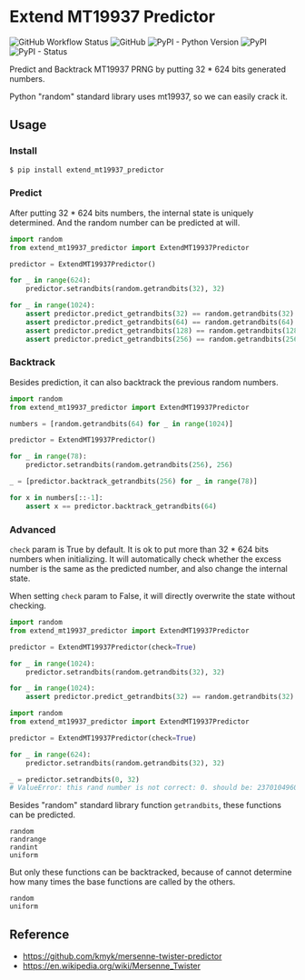 # Extend MT19937 Predictor

![GitHub Workflow Status](https://img.shields.io/github/workflow/status/NonupleBroken/ExtendMT19937Predictor/Unit%20Testing) ![GitHub](https://img.shields.io/github/license/NonupleBroken/ExtendMT19937Predictor) ![PyPI - Python Version](https://img.shields.io/pypi/pyversions/extend-mt19937-predictor) ![PyPI](https://img.shields.io/pypi/v/extend-mt19937-predictor) ![PyPI - Status](https://img.shields.io/pypi/status/extend-mt19937-predictor)

Predict and Backtrack MT19937 PRNG by putting 32 * 624 bits generated numbers.

Python "random" standard library uses mt19937, so we can easily crack it.

## Usage

### Install

```bash
$ pip install extend_mt19937_predictor
```

### Predict

After putting 32 * 624 bits numbers,  the internal state is uniquely determined. And the random number can be predicted at will.

```python
import random
from extend_mt19937_predictor import ExtendMT19937Predictor

predictor = ExtendMT19937Predictor()

for _ in range(624):
    predictor.setrandbits(random.getrandbits(32), 32)

for _ in range(1024):
    assert predictor.predict_getrandbits(32) == random.getrandbits(32)
    assert predictor.predict_getrandbits(64) == random.getrandbits(64)
    assert predictor.predict_getrandbits(128) == random.getrandbits(128)
    assert predictor.predict_getrandbits(256) == random.getrandbits(256)
```

### Backtrack

Besides prediction, it can also backtrack the previous random numbers.

```python
import random
from extend_mt19937_predictor import ExtendMT19937Predictor

numbers = [random.getrandbits(64) for _ in range(1024)]

predictor = ExtendMT19937Predictor()

for _ in range(78):
    predictor.setrandbits(random.getrandbits(256), 256)

_ = [predictor.backtrack_getrandbits(256) for _ in range(78)]

for x in numbers[::-1]:
    assert x == predictor.backtrack_getrandbits(64)
```

### Advanced

`check` param is True by default.  It is ok to put more than 32 * 624 bits numbers when initializing. It will automatically check whether the excess number is the same as the predicted number, and also change the internal state.

 When setting `check` param to False, it will directly overwrite the state without checking.

```python
import random
from extend_mt19937_predictor import ExtendMT19937Predictor

predictor = ExtendMT19937Predictor(check=True)

for _ in range(1024):
    predictor.setrandbits(random.getrandbits(32), 32)

for _ in range(1024):
    assert predictor.predict_getrandbits(32) == random.getrandbits(32)

```

```python
import random
from extend_mt19937_predictor import ExtendMT19937Predictor

predictor = ExtendMT19937Predictor(check=True)

for _ in range(624):
    predictor.setrandbits(random.getrandbits(32), 32)

_ = predictor.setrandbits(0, 32)
# ValueError: this rand number is not correct: 0. should be: 2370104960
```

Besides "random" standard library function `getrandbits`, these functions can be predicted.

```
random
randrange
randint
uniform
```

But only these functions can be backtracked, because of cannot determine how many times the base functions are called by the others.

```
random
uniform
```

## Reference

* https://github.com/kmyk/mersenne-twister-predictor
* https://en.wikipedia.org/wiki/Mersenne_Twister
